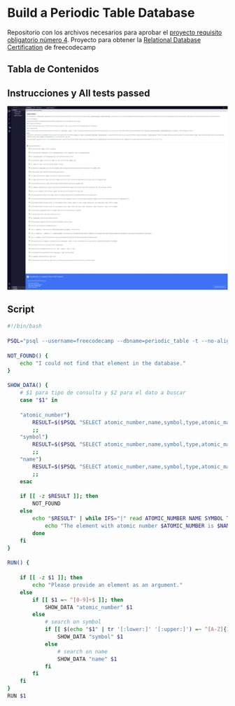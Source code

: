 # Build a Periodic Table Database

Repositorio con los archivos necesarios para aprobar el [proyecto requisito obligatorio número 4](https://www.freecodecamp.org/learn/relational-database/build-a-periodic-table-database-project/build-a-periodic-table-database). Proyecto para obtener la [Relational Database Certification](https://www.freecodecamp.org/learn/relational-database/) de freecodecamp

## Tabla de Contenidos

## Instrucciones y All tests passed

![All tests passed](./screenshots/all_passed.webp)

## Script

```bash
#!/bin/bash

PSQL="psql --username=freecodecamp --dbname=periodic_table -t --no-align -c"

NOT_FOUND() {
    echo "I could not find that element in the database."
}

SHOW_DATA() {
    # $1 para tipo de consulta y $2 para el dato a buscar
    case "$1" in

    "atomic_number")
        RESULT=$($PSQL "SELECT atomic_number,name,symbol,type,atomic_mass,melting_point_celsius,boiling_point_celsius FROM elements INNER JOIN properties USING(atomic_number) INNER JOIN types USING(type_id) WHERE atomic_number=$2 ORDER BY atomic_number;")
        ;;
    "symbol")
        RESULT=$($PSQL "SELECT atomic_number,name,symbol,type,atomic_mass,melting_point_celsius,boiling_point_celsius FROM elements INNER JOIN properties USING(atomic_number) INNER JOIN types USING(type_id) WHERE UPPER(symbol)=UPPER('$2') ORDER BY atomic_number;")
        ;;
    "name")
        RESULT=$($PSQL "SELECT atomic_number,name,symbol,type,atomic_mass,melting_point_celsius,boiling_point_celsius FROM elements INNER JOIN properties USING(atomic_number) INNER JOIN types USING(type_id) WHERE UPPER(name)=UPPER('$2') ORDER BY atomic_number;")
        ;;
    esac

    if [[ -z $RESULT ]]; then
        NOT_FOUND
    else
        echo "$RESULT" | while IFS="|" read ATOMIC_NUMBER NAME SYMBOL TYPE ATOMIC_MASS MELTING_POINT_CELSIUS BOILING_POINT_CELSIUS; do
            echo "The element with atomic number $ATOMIC_NUMBER is $NAME ($SYMBOL). It's a $TYPE, with a mass of $ATOMIC_MASS amu. $NAME has a melting point of $MELTING_POINT_CELSIUS celsius and a boiling point of $BOILING_POINT_CELSIUS celsius."
        done
    fi
}

RUN() {

    if [[ -z $1 ]]; then
        echo "Please provide an element as an argument."
    else
        if [[ $1 =~ ^[0-9]+$ ]]; then
            SHOW_DATA "atomic_number" $1
        else
            # search on symbol
            if [[ $(echo "$1" | tr '[:lower:]' '[:upper:]') =~ ^[A-Z]{1,2}$ ]]; then
                SHOW_DATA "symbol" $1
            else
                # search on name
                SHOW_DATA "name" $1
            fi
        fi
    fi
}
RUN $1

```
